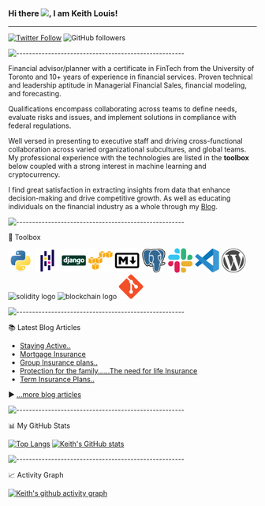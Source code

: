 ### Hi there <img src="https://raw.githubusercontent.com/MartinHeinz/MartinHeinz/master/wave.gif" width="30px">, I am Keith Louis!

---


[![Twitter Follow](https://img.shields.io/twitter/follow/kweyol?label=follow%20me%20on%20twitter&style=social)](https://twitter.com/home?lang=en-ca) ![GitHub followers](https://img.shields.io/github/followers/keithlouis?style=social)

![-----------------------------------------------------](https://raw.githubusercontent.com/andreasbm/readme/master/assets/lines/rainbow.png)

Financial advisor/planner with a certificate in FinTech from the University of Toronto and 10+ years of
experience in financial services. Proven technical and leadership aptitude in Managerial Financial Sales, financial modeling, and forecasting. 

Qualifications encompass collaborating across teams to define needs, evaluate risks and issues, and implement solutions in compliance with federal
regulations. 

Well versed in presenting to executive staff and driving cross-functional collaboration across varied organizational subcultures, and global teams. My professional experience with the technologies are listed in the  **toolbox** below coupled with a strong interest in machine learning and cryptocurrency.

I find great satisfaction in extracting insights from data that enhance decision-making and drive competitive growth. As well as educating individuals on the financial industry as a whole through my [Blog](https://www.immigrantfinancial.com/).

![-----------------------------------------------------](https://raw.githubusercontent.com/andreasbm/readme/master/assets/lines/rainbow.png)

🧰 Toolbox

<img src="https://github.com/devicons/devicon/blob/master/icons/python/python-original.svg" alt="Python logo" width="50" height="50" /> <img src="https://github.com/devicons/devicon/blob/master/icons/pandas/pandas-original.svg" alt="Pandas logo" width="50" height="50" /> <img src="https://github.com/devicons/devicon/blob/master/icons/django/django-original.svg" alt="django logo" width="50" height="50" /> <img src="https://github.com/devicons/devicon/blob/master/icons/amazonwebservices/amazonwebservices-original.svg" alt="amazonwebservices logo" width="50" height="50" /> <img src="https://github.com/devicons/devicon/blob/master/icons/markdown/markdown-original.svg" alt="markdown logo" width="50" height="50" /> <img src="https://github.com/devicons/devicon/blob/master/icons/postgresql/postgresql-original.svg" alt="postgresql logo" width="50" height="50" /> <img src="https://github.com/devicons/devicon/blob/master/icons/slack/slack-original.svg" alt="slack logo" width="50" height="50" /> <img src="https://github.com/devicons/devicon/blob/master/icons/vscode/vscode-original.svg" alt="visual studio code logo" width="50" height="50" /> <img src="https://github.com/devicons/devicon/blob/master/icons/wordpress/wordpress-plain.svg" alt="wordpress logo" width="50" height="50" /> <img src="https://cdn.worldvectorlogo.com/logos/solidity.svg" alt="solidity logo" width="50" height="50" /> <img src="https://cdn.worldvectorlogo.com/logos/blockchain.svg" alt="blockchain logo" width="50" height="50" /> <img src="https://github.com/devicons/devicon/blob/master/icons/git/git-original.svg" alt="Python logo" width="50" height="50" />

![-----------------------------------------------------](https://raw.githubusercontent.com/andreasbm/readme/master/assets/lines/rainbow.png)


📚 Latest Blog Articles

<!-- BLOG-POST-LIST:START -->
- [Staying Active..](blog/staying-active)
- [Mortgage Insurance](blog/2020/10/14/mortgage-insurance)
- [Group Insurance plans..](blog/group-insurance)
- [Protection for the family......The need for life Insurance](blog/2018/08/18/protection-for-the-family)
- [Term Insurance Plans..](blog/2020/07/20/term-insurance-plans)
<!-- BLOG-POST-LIST:END -->

▶ [...more blog articles](https://www.immigrantfinancial.com)

![-----------------------------------------------------](https://raw.githubusercontent.com/andreasbm/readme/master/assets/lines/rainbow.png)

📊 My GitHub Stats

[![Top Langs](https://github-readme-stats.vercel.app/api/top-langs/?username=keithlouis&hide=java,html,css&theme=cobalt)](https://github.com/anuraghazra/github-readme-stats) [![Keith's GitHub stats](https://github-readme-stats.vercel.app/api?username=keithlouis&theme=cobalt)](https://github.com/anuraghazra/github-readme-stats)

![-----------------------------------------------------](https://raw.githubusercontent.com/andreasbm/readme/master/assets/lines/rainbow.png)


📈 Activity Graph

[![Keith's github activity graph](https://activity-graph.herokuapp.com/graph?username=keithlouis&theme=rogue)](https://github.com/ashutosh00710/github-readme-activity-graph)





<!--
**keithlouis/keithlouis** is a ✨ _special_ ✨ repository because its `README.md` (this file) appears on your GitHub profile.

Here are some ideas to get you started:

- 🔭 I’m currently working on ...
- 🌱 I’m currently learning ...
- 👯 I’m looking to collaborate on ...
- 🤔 I’m looking for help with ...
- 💬 Ask me about ...
- 📫 How to reach me: ...
- 😄 Pronouns: ...
- ⚡ Fun fact: ...
-->
